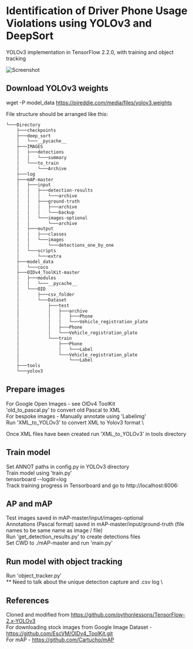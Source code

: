 # Identification of Driver Phone Usage Violations using YOLOv3 and DeepSort

YOLOv3 implementation in TensorFlow 2.2.0, with training and object tracking

![Screenshot](Capture1.gif)

## Download YOLOv3 weights
wget -P model_data https://pjreddie.com/media/files/yolov3.weights

File structure should be arranged like this:
```bash
└───Directory
    ├───checkpoints
    ├───deep_sort
    │   └───__pycache__
    ├───IMAGES
    │   ├───detections
    │   │   └───summary
    │   └───to_train
    │       └───Archive
    ├───log
    ├───mAP-master
    │   ├───input
    │   │   ├───detection-results
    │   │   │   └───archive
    │   │   ├───ground-truth
    │   │   │   ├───archive
    │   │   │   └───backup
    │   │   └───images-optional
    │   │       └───archive
    │   ├───output
    │   │   ├───classes
    │   │   └───images
    │   │       └───detections_one_by_one
    │   └───scripts
    │       └───extra
    ├───model_data
    │   └───coco
    ├───OIDv4_ToolKit-master
    │   ├───modules
    │   │   └───__pycache__
    │   └───OID
    │       ├───csv_folder
    │       └───Dataset
    │           ├───test
    │           │   ├───archive
    │           │   │   ├───Phone
    │           │   │   └───Vehicle_registration_plate
    │           │   ├───Phone
    │           │   └───Vehicle_registration_plate
    │           └───train
    │               ├───Phone
    │               │   └───Label
    │               └───Vehicle_registration_plate
    │                   └───Label
    ├───tools
    └───yolov3
```

## Prepare images
For Google Open Images - see OIDv4 ToolKit \
'old_to_pascal.py' to convert old Pascal to XML \
For bespoke images - Manually annotate using 'Labelimg' \
Run 'XML_to_YOLOv3' to convert XML to Yolov3 format \

Once XML files have been created run 'XML_to_YOLOv3' in tools directory

## Train model
Set ANNOT paths in config.py in YOLOv3 directory \
Train model using 'train.py' \
tensorboard --logdir=log \
Track training progress in Tensorboard and go to http://localhost:6006\:

## AP and mAP
Test images saved in mAP-master/input/images-optional \
Annotations (Pascal format) saved in mAP-master/input/ground-truth (file names to be same name as image / file) \
Run 'get_detection_results.py' to create detections files \
Set CWD to ./mAP-master and run 'main.py'

## Run model with object tracking
Run 'object_tracker.py' \
** Need to talk about the unique detection capture and .csv log \

## References
Cloned and modified from https://github.com/pythonlessons/TensorFlow-2.x-YOLOv3 \
For downloading stock images from Google Image Dataset - https://github.com/EscVM/OIDv4_ToolKit.git \
For mAP - https://github.com/Cartucho/mAP